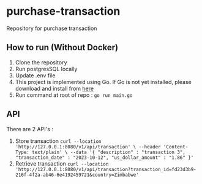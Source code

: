 # purchase-transaction
Repository for purchase transaction

## How to run (Without Docker)
1. Clone the repository
2. Run postgresSQL locally
3. Update .env file
4. This project is implemented using Go. If Go is not yet installed, please download and install from [here](https://golang.org/doc/install)
5. Run command at root of repo : `go run main.go`

## API
There are 2 API's :
1. Store transaction
   `curl --location 'http://127.0.0.1:8080/v1/api/transaction' \
   --header 'Content-Type: text/plain' \
   --data '{
   "description" : "transaction 3",
   "transaction_date" : "2023-10-12",
   "us_dollar_amount" : "1.86"
   }'`
2. Retrieve transaction
   `curl --location 'http://127.0.0.1:8080/v1/api/transaction?transaction_id=fd23d3b9-216f-4f2a-ab46-6e4192459721&country=Zimbabwe'`

